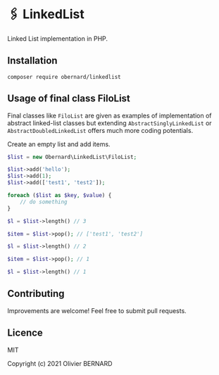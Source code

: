 # 🖇 LinkedList

Linked List implementation in PHP.

## Installation

```shell
composer require obernard/linkedlist
```

## Usage of final class FiloList

Final classes like `FiloList` are given as examples of implementation of abstract linked-list classes but extending `AbstractSinglyLinkedList` or `AbstractDoubledLinkedList` offers much more coding potentials.

Create an empty list and add items.
```php
$list = new Obernard\LinkedList\FiloList;

$list->add('hello');
$list->add(1);
$list->add(['test1', 'test2']);

foreach ($list as $key, $value) {
    // do something 
}

$l = $list->length() // 3

$item = $list->pop(); // ['test1', 'test2']

$l = $list->length() // 2

$item = $list->pop(); // 1

$l = $list->length() // 1

```

## Contributing

Improvements are welcome! Feel free to submit pull requests.

## Licence

MIT

Copyright (c) 2021 Olivier BERNARD